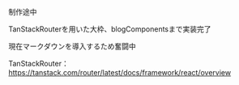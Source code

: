 制作途中

TanStackRouterを用いた大枠、blogComponentsまで実装完了

現在マークダウンを導入するため奮闘中

TanStackRouter：https://tanstack.com/router/latest/docs/framework/react/overview
